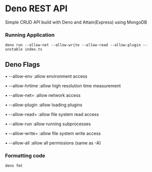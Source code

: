 # Deno REST API

Simple CRUD API build with Deno and Attain(Express) using MongoDB


### Running Application 


`deno run --allow-net --allow-write --allow-read --allow-plugin --unstable index.ts`


## Deno Flags

• --allow-env :allow environment access

• --allow-hrtime :allow high resolution time measurement

• --allow-net=<allow-net> :allow network access

• --allow-plugin :allow loading plugins

• --allow-read=<allow-read> :allow file system read access
 
• --allow-run :allow running subprocesses

• --allow-write=<allow-write> :allow file system write access

• --allow-all :allow all permissions (same as -A)


### Formatting code

 `deno fmt` 
